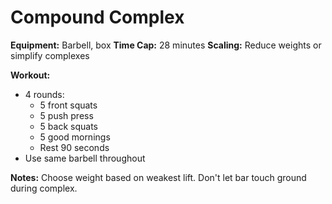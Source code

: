 # Compound Complex

**Equipment:** Barbell, box
**Time Cap:** 28 minutes
**Scaling:** Reduce weights or simplify complexes

**Workout:**
- 4 rounds:
  - 5 front squats
  - 5 push press
  - 5 back squats
  - 5 good mornings
  - Rest 90 seconds
- Use same barbell throughout

**Notes:**
Choose weight based on weakest lift. Don't let bar touch ground during complex.